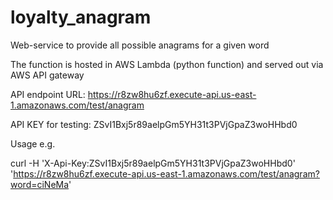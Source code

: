 # loyalty_anagram
Web-service to provide all possible anagrams for a given word

The function is hosted in AWS Lambda (python function) and served out via AWS API gateway

API endpoint URL:  https://r8zw8hu6zf.execute-api.us-east-1.amazonaws.com/test/anagram

API KEY for testing:   ZSvI1Bxj5r89aelpGm5YH31t3PVjGpaZ3woHHbd0

Usage e.g.

curl -H 'X-Api-Key:ZSvI1Bxj5r89aelpGm5YH31t3PVjGpaZ3woHHbd0' 'https://r8zw8hu6zf.execute-api.us-east-1.amazonaws.com/test/anagram?word=ciNeMa'

